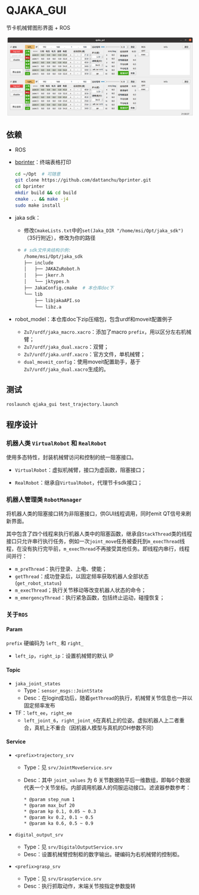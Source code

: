 # QJAKA_GUI

节卡机械臂图形界面 + ROS

![gui_snap](doc/gui_snap.png)

## 依赖

- ROS

- [bprinter](https://github.com/dattanchu/bprinter)：终端表格打印

  ```bash
  cd ~/Opt  # 可随意
  git clone https://github.com/dattanchu/bprinter.git
  cd bprinter
  mkdir build && cd build
  cmake .. && make -j4
  sudo make install
  ```

- jaka sdk：

  - 修改`CmakeLists.txt`中的`set(Jaka_DIR "/home/msi/Opt/jaka_sdk")`（35行附近），修改为你的路径

  - ```bash
    # sdk文件夹结构示例:
    /home/msi/Opt/jaka_sdk
    ├── include
    │   ├── JAKAZuRobot.h
    │   ├── jkerr.h
    │   └── jktypes.h
    ├── JakaConfig.cmake  # 本仓库doc下
    └── lib
        ├── libjakaAPI.so
        └── libz.a
    ```

- robot_model：本仓库doc下zip压缩包，包含urdf和moveit配置例子
  - `Zu7/urdf/jaka_macro.xacro`：添加了macro `prefix`，用以区分左右机械臂；
  - `Zu7/urdf/jaka_dual.xacro`：双臂；
  - `Zu7/urdf/jaka.urdf.xacro`：官方文件，单机械臂；
  - `dual_moveit_config`：使用moveit配置助手，基于`Zu7/urdf/jaka_dual.xacro`生成的。

## 测试

```bash
roslaunch qjaka_gui test_trajectory.launch
```

## 程序设计

### 机器人类 `VirtualRobot` 和 `RealRobot`

使用多态特性，封装机械臂访问和控制的统一阻塞接口。

- `VirtualRobot`：虚拟机械臂，接口为虚函数，阻塞接口；

- `RealRobot`：继承自`VirtualRobot`，代理节卡sdk接口；

### 机器人管理类 `RobotManager`

将机器人类的阻塞接口转为非阻塞接口，供GUI线程调用，同时emit QT信号来刷新界面。

其中包含了四个线程来执行机器人类中的阻塞函数，继承自`StackThread`类的线程接口只允许串行执行任务，例如一次`joint_move`任务被委托到`m_execThread`线程，在没有执行完毕前，`m_execThread`不再接受其他任务。即线程内串行，线程间并行：

- `m_preThread`：执行登录、上电、使能；
- `getThread`：成功登录后，以固定频率获取机器人全部状态(`get_robot_status`)
- `m_execThread`；执行关节移动等改变机器人状态的命令；
- `m_emergencyThread`：执行紧急函数，包括终止运动，碰撞恢复；

### 关于`ROS`

#### Param

`prefix` 硬编码为 `left_` 和 `right_`

- `left_ip`，`right_ip`：设置机械臂的默认 IP

#### Topic

- `jaka_joint_states`
  - Type：`sensor_msgs::JointState`
  - Desc：在login成功后，随着`getThread`的执行，机械臂关节信息也一并以固定频率发布
- TF：`left_ee`，`right_ee`
  - `left_joint_6`，`right_joint_6`在真机上的位姿。虚拟机器人上二者重合，真机上不重合（因机器人模型与真机的DH参数不同）

#### Service

- `<prefix>trajectory_srv`

  - Type：见 `srv/JointMoveService.srv`

  - Desc：其中 `joint_values` 为 6 关节数据拍平后一维数组，即每6个数据代表一个关节坐标。内部调用机器人的伺服运动接口。滤波器参数参考：

    ```
    * @param step_num 1
    * @param max_buf 20
    * @param kp 0.1, 0.05 ~ 0.3
    * @param kv 0.2, 0.1 ~ 0.5
    * @param ka 0.6, 0.5 ~ 0.9
    ```

- `digital_output_srv`

  - Type：见 `srv/DigitalOutputService.srv`
  - Desc：设置机械臂控制柜的数字输出。硬编码为右机械臂的控制柜。

- `<prefix>grasp_srv`

  - Type：见 `srv/GraspService.srv`
  - Desc：执行抓取动作，末端关节按指定参数旋转

  

